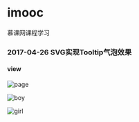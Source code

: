 # imooc
慕课网课程学习

### 2017-04-26 SVG实现Tooltip气泡效果

#### view

![page](http://oigrj4b52.bkt.clouddn.com/image/github/imooc/svg%E5%AE%9E%E7%8E%B0tooltip%E6%B0%94%E6%B3%A1/page.png)

![boy](http://oigrj4b52.bkt.clouddn.com/image/github/imooc/svg%E5%AE%9E%E7%8E%B0tooltip%E6%B0%94%E6%B3%A1/boy.jpeg)

![girl](http://oigrj4b52.bkt.clouddn.com/image/github/imooc/svg%E5%AE%9E%E7%8E%B0tooltip%E6%B0%94%E6%B3%A1/girl.jpeg)